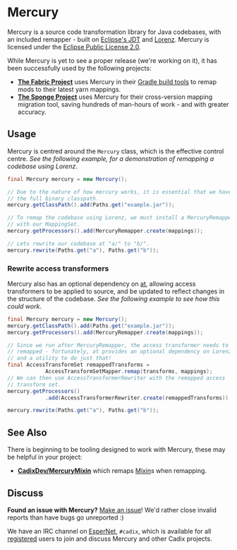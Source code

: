Mercury
=======

Mercury is a source code transformation library for Java codebases, with an
included remapper - built on [Eclipse's JDT] and [Lorenz]. Mercury is licensed
under the [Eclipse Public License 2.0](LICENSE).

While Mercury is yet to see a proper release (we're working on it), it has
been successfully used by the following projects:

- **[The Fabric Project]** uses Mercury in their
  [Gradle build tools](https://fabricmc.net/wiki/tutorial:migratemappings) to
  remap mods to their latest yarn mappings.
- **[The Sponge Project]** uses Mercury for their cross-version mapping
  migration tool, saving hundreds of man-hours of work - and with greater
  accuracy.

## Usage

Mercury is centred around the `Mercury` class, which is the effective control
centre. *See the following example, for a demonstration of remapping a codebase
using Lorenz*.

```java
final Mercury mercury = new Mercury();

// Due to the nature of how mercury works, it is essential that we have
// the full binary classpath.
mercury.getClassPath().add(Paths.get("example.jar"));

// To remap the codebase using Lorenz, we must install a MercuryRemapper,
// with our MappingSet.
mercury.getProcessors().add(MercuryRemapper.create(mappings));

// Lets rewrite our codebase at "a/" to "b/".
mercury.rewrite(Paths.get("a"), Paths.get("b"));
```

### Rewrite access transformers

Mercury also has an optional dependency on [at], allowing access transformers
to be applied to source, and be updated to reflect changes in the structure of
the codebase. *See the following example to see how this could work*.

```java
final Mercury mercury = new Mercury();
mercury.getClassPath().add(Paths.get("example.jar"));
mercury.getProcessors().add(MercuryRemapper.create(mappings));

// Since we run after MercuryRemapper, the access transformer needs to be
// remapped - fortunately, at provides an optional dependency on Lorenz,
// and a utility to do just that!
final AccessTransformSet remappedTransforms =
            AccessTransformSetMapper.remap(transforms, mappings);
// We can then use AccessTransformerRewriter with the remapped access
// transform set.
mercury.getProcessors()
            .add(AccessTransformerRewriter.create(remappedTransforms));

mercury.rewrite(Paths.get("a"), Paths.get("b"));
```

## See Also

There is beginning to be tooling designed to work with Mercury, these may be
helpful in your project:

- **[CadixDev/MercuryMixin]** which remaps [Mixin]s when remapping.

## Discuss

**Found an issue with Mercury?** [Make an issue]! We'd rather close invalid
reports than have bugs go unreported :)

We have an IRC channel on [EsperNet], `#cadix`, which is available for all
[registered](https://esper.net/getting_started.php#registration) users to join
and discuss Mercury and other Cadix projects.

[Eclipse's JDT]: https://www.eclipse.org/jdt/
[Lorenz]: https://github.com/CadixDev/Lorenz
[The Fabric Project]: https://fabricmc.net/
[The Sponge Project]: https://www.spongepowered.org/
[at]: https://github.com/CadixDev/at
[CadixDev/MercuryMixin]: https://github.com/CadixDev/MercuryMixin
[Mixin]: https://github.com/SpongePowered/Mixin
[Make an issue]: https://github.com/CadixDev/Mercury/issues/new
[EsperNet]: https://esper.net/
